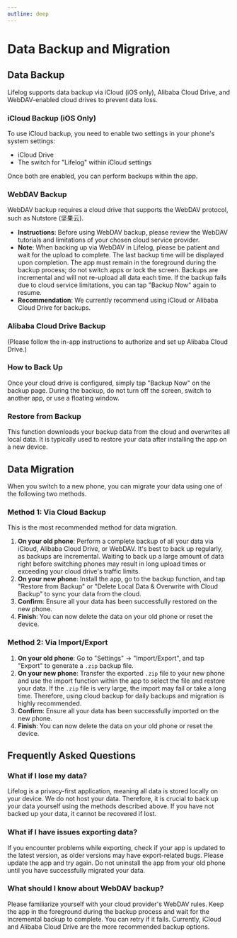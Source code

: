 ```yaml
---
outline: deep
---
```


# Data Backup and Migration

## Data Backup

Lifelog supports data backup via iCloud (iOS only), Alibaba Cloud Drive, and WebDAV-enabled cloud drives to prevent data loss.

### iCloud Backup (iOS Only)

To use iCloud backup, you need to enable two settings in your phone's system settings:
- iCloud Drive
- The switch for "Lifelog" within iCloud settings

Once both are enabled, you can perform backups within the app.

### WebDAV Backup

WebDAV backup requires a cloud drive that supports the WebDAV protocol, such as Nutstore (坚果云).
- **Instructions**: Before using WebDAV backup, please review the WebDAV tutorials and limitations of your chosen cloud service provider.
- **Note**: When backing up via WebDAV in Lifelog, please be patient and wait for the upload to complete. The last backup time will be displayed upon completion. The app must remain in the foreground during the backup process; do not switch apps or lock the screen. Backups are incremental and will not re-upload all data each time. If the backup fails due to cloud service limitations, you can tap "Backup Now" again to resume.
- **Recommendation**: We currently recommend using iCloud or Alibaba Cloud Drive for backups.

### Alibaba Cloud Drive Backup

(Please follow the in-app instructions to authorize and set up Alibaba Cloud Drive.)

### How to Back Up

Once your cloud drive is configured, simply tap "Backup Now" on the backup page. During the backup, do not turn off the screen, switch to another app, or use a floating window.

### Restore from Backup

This function downloads your backup data from the cloud and overwrites all local data. It is typically used to restore your data after installing the app on a new device.

## Data Migration

When you switch to a new phone, you can migrate your data using one of the following two methods.

### Method 1: Via Cloud Backup

This is the most recommended method for data migration.

1.  **On your old phone**: Perform a complete backup of all your data via iCloud, Alibaba Cloud Drive, or WebDAV. It's best to back up regularly, as backups are incremental. Waiting to back up a large amount of data right before switching phones may result in long upload times or exceeding your cloud drive's traffic limits.
2.  **On your new phone**: Install the app, go to the backup function, and tap "Restore from Backup" or "Delete Local Data & Overwrite with Cloud Backup" to sync your data from the cloud.
3.  **Confirm**: Ensure all your data has been successfully restored on the new phone.
4.  **Finish**: You can now delete the data on your old phone or reset the device.

### Method 2: Via Import/Export

1.  **On your old phone**: Go to "Settings" -> "Import/Export", and tap "Export" to generate a `.zip` backup file.
2.  **On your new phone**: Transfer the exported `.zip` file to your new phone and use the import function within the app to select the file and restore your data. If the `.zip` file is very large, the import may fail or take a long time. Therefore, using cloud backup for daily backups and migration is highly recommended.
3.  **Confirm**: Ensure all your data has been successfully imported on the new phone.
4.  **Finish**: You can now delete the data on your old phone or reset the device.

## Frequently Asked Questions

### What if I lose my data?
Lifelog is a privacy-first application, meaning all data is stored locally on your device. We do not host your data. Therefore, it is crucial to back up your data yourself using the methods described above. If you have not backed up your data, it cannot be recovered if lost.

### What if I have issues exporting data?
If you encounter problems while exporting, check if your app is updated to the latest version, as older versions may have export-related bugs. Please update the app and try again. Do not uninstall the app from your old phone until you have successfully migrated your data.

### What should I know about WebDAV backup?
Please familiarize yourself with your cloud provider's WebDAV rules. Keep the app in the foreground during the backup process and wait for the incremental backup to complete. You can retry if it fails. Currently, iCloud and Alibaba Cloud Drive are the more recommended backup options.

